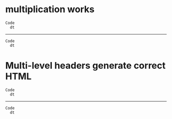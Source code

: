 # multiplication works

    Code
      dt

---

    Code
      dt

# Multi-level headers generate correct HTML

    Code
      dt

---

    Code
      dt

